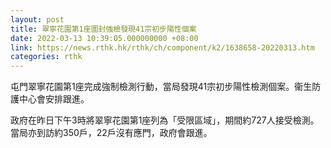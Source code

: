 ```yaml
---
layout: post
title: 翠寧花園第1座圍封強檢發現41宗初步陽性個案
date: 2022-03-13 10:39:05.000000000 +08:00
link: https://news.rthk.hk/rthk/ch/component/k2/1638658-20220313.htm
categories: rthk
---
```


屯門翠寧花園第1座完成強制檢測行動，當局發現41宗初步陽性檢測個案。衞生防護中心會安排跟進。

政府在昨日下午3時將翠寧花園第1座列為「受限區域」，期間約727人接受檢測。當局亦到訪約350戶，22戶沒有應門，政府會跟進。
